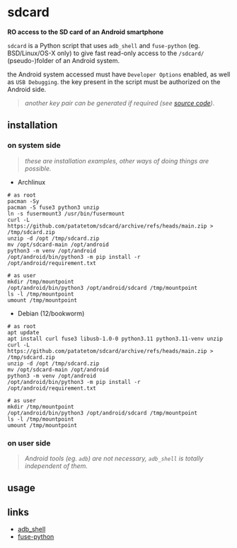 # sdcard
**RO access to the SD card of an Android smartphone**

`sdcard` is a Python script that uses `adb_shell` and `fuse-python` (eg. BSD/Linux/OS-X only) to give fast read-only access to the `/sdcard/` (pseudo-)folder of an Android system.

the Android system accessed must have `Developer Options` enabled, as
well as `USB Debugging`. the key present in the script must be authorized on the Android side.

> _another key pair can be generated if required (see [source code](https://github.com/patatetom/sdcard/blob/main/sdcard#L12))_.


## installation

### on system side

> _these are installation examples, other ways of doing things are possible._

- Archlinux

```shell
# as root
pacman -Sy
pacman -S fuse3 python3 unzip
ln -s fusermount3 /usr/bin/fusermount
curl -L https://github.com/patatetom/sdcard/archive/refs/heads/main.zip > /tmp/sdcard.zip
unzip -d /opt /tmp/sdcard.zip 
mv /opt/sdcard-main /opt/android
python3 -m venv /opt/android
/opt/android/bin/python3 -m pip install -r /opt/android/requirement.txt
```

```shell
# as user
mkdir /tmp/mountpoint
/opt/android/bin/python3 /opt/android/sdcard /tmp/mountpoint
ls -l /tmp/mountpoint
umount /tmp/mountpoint
```

- Debian (12/bookworm)

```shell
# as root
apt update
apt install curl fuse3 libusb-1.0-0 python3.11 python3.11-venv unzip
curl -L https://github.com/patatetom/sdcard/archive/refs/heads/main.zip > /tmp/sdcard.zip
unzip -d /opt /tmp/sdcard.zip 
mv /opt/sdcard-main /opt/android
python3 -m venv /opt/android
/opt/android/bin/python3 -m pip install -r /opt/android/requirement.txt 
```

```shell
# as user
mkdir /tmp/mountpoint
/opt/android/bin/python3 /opt/android/sdcard /tmp/mountpoint
ls -l /tmp/mountpoint
umount /tmp/mountpoint
```


### on user side


> _Android tools (eg. `adb`) are not necessary, `adb_shell` is totally independent of them._


## usage


## links
- [adb_shell](https://github.com/JeffLIrion/adb_shell)
- [fuse-python](https://github.com/libfuse/python-fuse)
